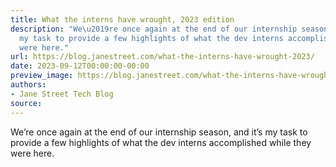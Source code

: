 ```yaml
---
title: What the interns have wrought, 2023 edition
description: "We\u2019re once again at the end of our internship season, and it\u2019s
  my task to provide a few highlights of what the dev interns accomplished whilethey
  were here."
url: https://blog.janestreet.com/what-the-interns-have-wrought-2023/
date: 2023-09-12T00:00:00-00:00
preview_image: https://blog.janestreet.com/what-the-interns-have-wrought-2023/./interns.jpg
authors:
- Jane Street Tech Blog
source:
---
```


<p>We’re once again at the end of our internship season, and it’s my task 
to provide a few highlights of what the dev interns accomplished while
they were here.</p>


